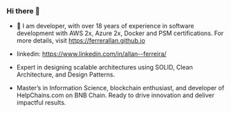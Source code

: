 ### Hi there 👋

- 🔭 I am developer, with over 18 years of experience in software development with AWS 2x, Azure 2x, Docker and PSM certifications. For more details, visit https://ferrerallan.github.io 

- linkedin: https://www.linkedin.com/in/allan--ferreira/
  
- Expert in designing scalable architectures using SOLID, Clean Architecture, and Design Patterns. 

- Master’s in Information Science, blockchain enthusiast, and developer of HelpChains.com on BNB Chain. Ready to drive innovation and deliver impactful results.
